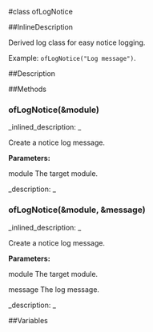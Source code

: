 #class ofLogNotice


<!--
_visible: True_
_advanced: True_
_istemplated: False_
_extends: ofLog_
-->

##InlineDescription

Derived log class for easy notice logging.

Example: `ofLogNotice("Log message")`.





##Description





##Methods



### ofLogNotice(&module)

<!--
_syntax: ofLogNotice(&module)_
_name: ofLogNotice_
_returns: _
_returns_description: _
_parameters: const string &module_
_access: public_
_version_started: 007_
_version_deprecated: _
_summary: _
_constant: False_
_static: False_
_visible: True_
_advanced: False_
-->

_inlined_description: _

Create a notice log message.

**Parameters:**

module The target module.





_description: _







<!----------------------------------------------------------------------------->

### ofLogNotice(&module, &message)

<!--
_syntax: ofLogNotice(&module, &message)_
_name: ofLogNotice_
_returns: _
_returns_description: _
_parameters: const string &module, const string &message_
_access: public_
_version_started: 007_
_version_deprecated: _
_summary: _
_constant: False_
_static: False_
_visible: True_
_advanced: False_
-->

_inlined_description: _

Create a notice log message.

**Parameters:**

module The target module.

message The log message.





_description: _







<!----------------------------------------------------------------------------->

##Variables



